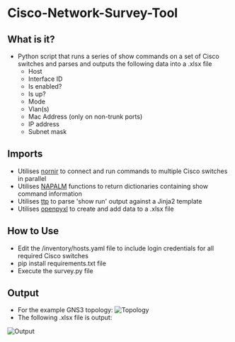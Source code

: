# Cisco-Network-Survey-Tool
## What is it?
- Python script that runs a series of show commands on a set of Cisco switches and parses and outputs the following data into a .xlsx file
  - Host
  - Interface ID
  - Is enabled?
  - Is up?
  - Mode
  - Vlan(s)
  - Mac Address (only on non-trunk ports)
  - IP address
  - Subnet mask
## Imports
- Utilises [nornir](https://nornir.readthedocs.io/en/latest/) to connect and run commands to multiple Cisco switches in parallel
- Utilises [NAPALM](https://napalm.readthedocs.io/en/latest/) functions to return dictionaries containing show command information
- Utilises [ttp](https://ttp.readthedocs.io/en/latest/) to parse 'show run' output against a Jinja2 template
- Utilises [openpyxl](https://openpyxl.readthedocs.io/en/latest/) to create and add data to a .xlsx file
## How to Use
- Edit the /inventory/hosts.yaml file to include login credentials for all required Cisco switches
- pip install requirements.txt file
- Execute the survey.py file
## Output
- For the example GNS3 topology:
![Topology](https://user-images.githubusercontent.com/38755612/93078869-20d1f200-f683-11ea-90cf-d9e89a0e8299.PNG)
- The following .xlsx file is output:

![Output](https://user-images.githubusercontent.com/38755612/93078861-1f082e80-f683-11ea-9ea7-a6b381eeed31.png)
